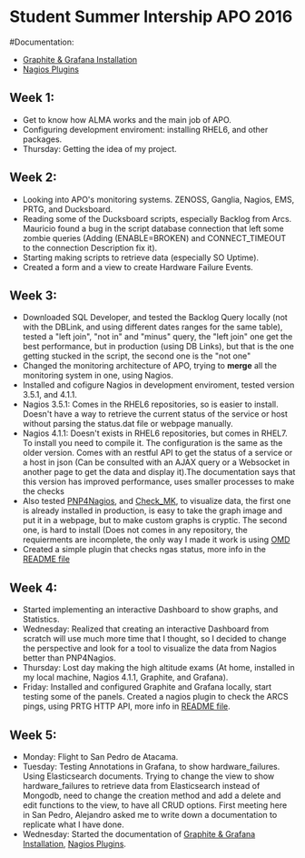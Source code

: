 # Student Summer Intership APO 2016

#Documentation:
* [Graphite & Grafana Installation](Graphite+Grafana.md) 
* [Nagios Plugins](nagios_plugins/README.md)

## Week 1:
* Get to know how ALMA works and the main job of APO. 
* Configuring development enviroment: installing RHEL6, and other packages.
* Thursday: Getting the idea of my project.

## Week 2:
* Looking into APO's monitoring systems. ZENOSS, Ganglia, Nagios, EMS, PRTG, and Ducksboard.
* Reading some of the Ducksboard scripts, especially Backlog from Arcs. Mauricio found a bug in the script database connection that left some zombie queries (Adding (ENABLE=BROKEN) and CONNECT_TIMEOUT to the connection Description fix it).
* Starting making scripts to retrieve data (especially SO Uptime).
* Created a form and a view to create Hardware Failure Events.

## Week 3:
* Downloaded SQL Developer, and tested the Backlog Query locally (not with the DBLink, and using different dates ranges for the same table), tested a "left join", "not in" and "minus" query, the "left join" one get the best performance, but in production (using DB Links), but that is the one getting stucked in the script, the second one is the "not one" 
* Changed the monitoring architecture of APO, trying to **merge** all the monitoring system in one, using Nagios.
*  Installed and cofigure Nagios in development enviroment, tested version 3.5.1, and 4.1.1.
  * Nagios 3.5.1: Comes in the RHEL6 repositories, so is easier to install. Doesn't have a way to retrieve the current status of the service or host without parsing the status.dat file or webpage manually.
  * Nagios 4.1.1: Doesn't exists in RHEL6 repositories, but comes in RHEL7. To install you need to compile it. The configuration is the same as the older version. Comes with an restful API to get the status of a service or a host in json (Can be consulted with an AJAX query or a Websocket in another page to get the data and display it).The documentation says that this version has improved performance, uses smaller processes to make the checks
* Also tested [PNP4Nagios](https://docs.pnp4nagios.org/), and [Check_MK](https://mathias-kettner.de/check_mk.html), to visualize data, the first one is already installed in production, is easy to take the graph image and put it in a webpage, but to make custom graphs is cryptic. The second one, is hard to install (Does not comes in any repository, the requierments are incomplete, the only way I made it work is using [OMD](http://omdistro.org/)
* Created a simple plugin that checks ngas status, more info in the [README file](nagios_plugins/README.md) 

## Week 4:
* Started implementing an interactive Dashboard to show graphs, and Statistics.
* Wednesday: Realized that creating an interactive Dashboard from scratch will use much more time that I thought, so I decided to change the perspective and look for a tool to visualize the data from Nagios better than PNP4Nagios. 
* Thursday: Lost day making the high altitude exams (At home, installed in my local machine, Nagios 4.1.1, Graphite, and Grafana).
* Friday: Installed and configured Graphite and Grafana locally, start testing some of the panels. Created a nagios plugin to check the ARCS pings, using PRTG HTTP API, more info in [README file](nagios_plugins/README.md).

## Week 5:
* Monday: Flight to San Pedro de Atacama.
* Tuesday: Testing Annotations in Grafana, to show hardware_failures. Using Elasticsearch documents. Trying to change the view to show hardware_failures to retrieve data from Elasticsearch instead of Mongodb, need to change the creation method and add a delete and edit functions to the view, to have all CRUD options. First meeting here in San Pedro, Alejandro asked me to write down a documentation to replicate what I have done.
* Wednesday: Started the documentation of [Graphite & Grafana Installation](Graphite+Grafana.md), [Nagios Plugins](nagios_plugins/README.md).
